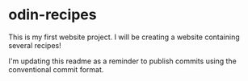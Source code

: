 # odin-recipes

This is my first website project. I will be creating a website containing several recipes!

I'm updating this readme as a reminder to publish commits using the conventional commit format.